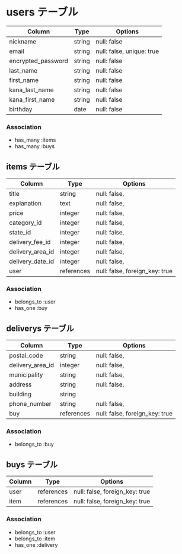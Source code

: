 # users テーブル

| Column             | Type     | Options                       |
| ------------------ | ------   | ----------------------------- |
| nickname           | string   | null: false                   |
| email              | string   | null: false, unique: true     |
| encrypted_password | string   | null: false                   |
| last_name          | string   | null: false                   |
| first_name         | string   | null: false                   |
| kana_last_name     | string   | null: false                   |
| kana_first_name    | string   | null: false                   |
| birthday           | date     | null: false                   |

### Association

- has_many :items
- has_many :buys

## items テーブル

| Column           | Type       | Options                        |
| ---------------- | ---------- | ------------------------------ |
| title            | string     | null: false,                   |
| explanation      | text       | null: false,                   |
| price            | integer    | null: false,                   |
| category_id      | integer    | null: false,                   |
| state_id         | integer    | null: false,                   |
| delivery_fee_id  | integer    | null: false,                   |
| delivery_area_id | integer    | null: false,                   |
| delivery_date_id | integer    | null: false,                   |
| user             | references | null: false, foreign_key: true |

### Association

- belongs_to :user
- has_one :buy

## deliverys テーブル

| Column           | Type       | Options                        |
| ---------------- | ---------- | ------------------------------ |
| postal_code      | string     | null: false,                   |
| delivery_area_id | integer    | null: false,                   | 
| municipality     | string     | null: false,                   |
| address          | string     | null: false,                   |
| building         | string     |                                |
| phone_number     | string     | null: false,                   |
| buy              | references | null: false, foreign_key: true |

### Association

- belongs_to :buy

## buys テーブル

| Column    | Type    | Options       |
| --------- | ------- | ------------- |
| user      | references | null: false, foreign_key: true |
| item      | references | null: false, foreign_key: true |

### Association

- belongs_to :user
- belongs_to :item
- has_one :delivery